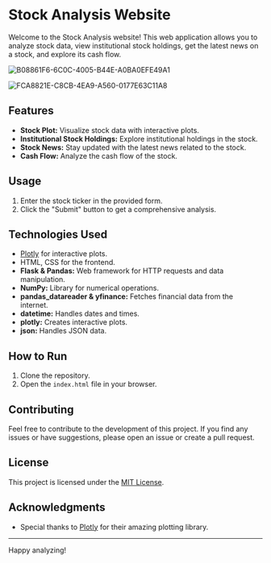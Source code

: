 # Stock Analysis Website

Welcome to the Stock Analysis website! This web application allows you to analyze stock data, view institutional stock holdings, get the latest news on a stock, and explore its cash flow.

![B08861F6-6C0C-4005-B44E-A0BA0EFE49A1](https://github.com/Enigma-52/Stock-Info/assets/95529619/4203f3d9-e7c1-4318-b2e0-dfb4f1a64357)

![FCA8821E-C8CB-4EA9-A560-0177E63C11A8](https://github.com/Enigma-52/Stock-Info/assets/95529619/a4feeb22-2505-481a-b8f9-6bbf24da3a94)


## Features

- **Stock Plot:** Visualize stock data with interactive plots.
- **Institutional Stock Holdings:** Explore institutional holdings in the stock.
- **Stock News:** Stay updated with the latest news related to the stock.
- **Cash Flow:** Analyze the cash flow of the stock.

## Usage

1. Enter the stock ticker in the provided form.
2. Click the "Submit" button to get a comprehensive analysis.

## Technologies Used

- [Plotly](https://plotly.com/) for interactive plots.
- HTML, CSS for the frontend.
- **Flask & Pandas:** Web framework for HTTP requests and data manipulation.
- **NumPy:** Library for numerical operations.
- **pandas_datareader & yfinance:** Fetches financial data from the internet.
- **datetime:** Handles dates and times.
- **plotly:** Creates interactive plots.
- **json:** Handles JSON data.

## How to Run

1. Clone the repository.
2. Open the `index.html` file in your browser.

## Contributing

Feel free to contribute to the development of this project. If you find any issues or have suggestions, please open an issue or create a pull request.

## License

This project is licensed under the [MIT License](LICENSE).

## Acknowledgments

- Special thanks to [Plotly](https://plotly.com/) for their amazing plotting library.

---

Happy analyzing!
